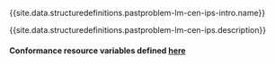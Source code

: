 {{site.data.structuredefinitions.pastproblem-lm-cen-ips-intro.name}}

{{site.data.structuredefinitions.pastproblem-lm-cen-ips.description}}

#### Conformance resource variables defined [here](http://wiki.hl7.org/index.php?title=IG_Publisher_Documentation#Jekyll)
